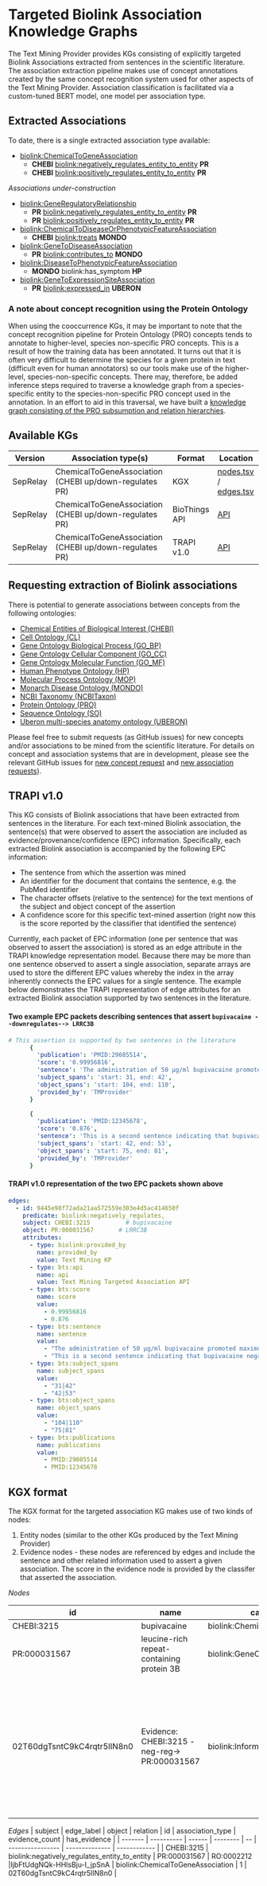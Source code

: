 # Targeted Biolink Association Knowledge Graphs

The Text Mining Provider provides KGs consisting of explicitly targeted Biolink Associations extracted from sentences in the scientific literature. The association extraction pipeline makes use of concept annotations created by the same concept recognition system used for other aspects of the Text Mining Provider. Association classification is facilitated via a custom-tuned BERT model, one model per association type.

## Extracted Associations
To date, there is a single extracted association type available:
* [biolink:ChemicalToGeneAssociation](https://biolink.github.io/biolink-model/docs/ChemicalToGeneAssociation.html)
  * **CHEBI** [biolink:negatively_regulates_entity_to_entity](https://biolink.github.io/biolink-model/docs/negatively_regulates_entity_to_entity.html) **PR**
  * **CHEBI** [biolink:positively_regulates_entity_to_entity](https://biolink.github.io/biolink-model/docs/positively_regulates_entity_to_entity.html) **PR**
  
*Associations under-construction*
* [biolink:GeneRegulatoryRelationship](https://biolink.github.io/biolink-model/docs/GeneRegulatoryRelationship.html)
  * **PR** [biolink:negatively_regulates_entity_to_entity](https://biolink.github.io/biolink-model/docs/negatively_regulates_entity_to_entity.html) **PR**
  * **PR** [biolink:positively_regulates_entity_to_entity](https://biolink.github.io/biolink-model/docs/positively_regulates_entity_to_entity.html) **PR**
* [biolink:ChemicalToDiseaseOrPhenotypicFeatureAssociation](https://biolink.github.io/biolink-model/docs/ChemicalToDiseaseOrPhenotypicFeatureAssociation.html)
  * **CHEBI** [biolink:treats](https://biolink.github.io/biolink-model/docs/treats.html) **MONDO**
* [biolink:GeneToDiseaseAssociation](https://biolink.github.io/biolink-model/docs/GeneToDiseaseAssociation.html)
  * **PR** [biolink:contributes_to](https://biolink.github.io/biolink-model/docs/contributes_to.html) **MONDO**
* [biolink:DiseaseToPhenotypicFeatureAssociation](https://biolink.github.io/biolink-model/docs/DiseaseToPhenotypicFeatureAssociation.html)
  * **MONDO** biolink:has_symptom **HP**
* [biolink:GeneToExpressionSiteAssociation](https://biolink.github.io/biolink-model/docs/GeneToExpressionSiteAssociation.html)
  * **PR** [biolink:expressed_in](https://biolink.github.io/biolink-model/docs/expressed_in.html) **UBERON**



### A note about concept recognition using the Protein Ontology
When using the cooccurrence KGs, it may be important to note that the concept recognition pipeline for Protein Ontology (PRO) concepts tends to annotate to higher-level, species non-specific PRO concepts. This is a result of how the training data has been annotated. It turns out that it is often very difficult to determine the species for a given protein in text (difficult even for human annotators) so our tools make use of the higher-level, species-non-specific concepts. There may, therefore, be added inference steps required to traverse a knowledge graph from a species-specific entity to the species-non-specific PRO concept used in the annotation. In an effort to aid in this traversal, we have built a [knowledge graph consisting of the PRO subsumption and relation hierarchies](https://github.com/NCATSTranslator/Text-Mining-Provider-Roadmap/README_ontology_kgs.md). 


## Available KGs

| Version | Association type(s) | Format | Location |
| ------- | ------------------- | ------ | -------- |
| SepRelay | ChemicalToGeneAssociation (CHEBI up/down-regulates PR) | KGX   | [nodes.tsv](https://storage.googleapis.com/translator-tm-provider-knowledge-graphs/text-mined/current/text-mined.nodes.current.kgx.tsv.gz) / [edges.tsv](https://storage.googleapis.com/translator-tm-provider-knowledge-graphs/text-mined/current/text-mined.edges.current.kgx.tsv.gz) |
| SepRelay | ChemicalToGeneAssociation (CHEBI up/down-regulates PR) | BioThings API | [API](https://biothings.ncats.io/text_mining_targeted_association) |
| SepRelay | ChemicalToGeneAssociation (CHEBI up/down-regulates PR) | TRAPI v1.0 | [API](https://smart-api.info/ui/978fe380a147a8641caf72320862697b) |


## Requesting extraction of Biolink associations
There is potential to generate associations between concepts from the following ontologies:
* [Chemical Entities of Biological Interest (CHEBI)](http://obofoundry.org/ontology/chebi.html)
* [Cell Ontology (CL)](http://obofoundry.org/ontology/cl.html)
* [Gene Ontology Biological Process (GO_BP)](http://obofoundry.org/ontology/go.html)
* [Gene Ontology Cellular Component (GO_CC)](http://obofoundry.org/ontology/go.html)
* [Gene Ontology Molecular Function (GO_MF)](http://obofoundry.org/ontology/go.html)
* [Human Phenotype Ontology (HP)](https://hpo.jax.org/app/)
* [Molecular Process Ontology (MOP)](http://obofoundry.org/ontology/mop.html)
* [Monarch Disease Ontology (MONDO)](https://mondo.monarchinitiative.org/)
* [NCBI Taxonomy (NCBITaxon)](http://obofoundry.org/ontology/ncbitaxon.html)
* [Protein Ontology (PRO)](http://obofoundry.org/ontology/pr.html)
* [Sequence Ontology (SO)](http://obofoundry.org/ontology/so.html)
* [Uberon multi-species anatomy ontology (UBERON)](http://obofoundry.org/ontology/uberon.html)

Please feel free to submit requests (as GitHub issues) for new concepts and/or associations to be mined from the scientific literature. For details on concept and association systems that are in development, please see the relevant GitHub issues for [new concept request](https://github.com/NCATSTranslator/Text-Mining-Provider-Roadmap/issues?q=is%3Aissue+is%3Aopen+label%3A%22new+concept+type+request%22) and [new association requests](https://github.com/NCATSTranslator/Text-Mining-Provider-Roadmap/issues?q=is%3Aissue+is%3Aopen+label%3A%22new+association+request%22)). 


## TRAPI v1.0
This KG consists of Biolink associations that have been extracted from sentences in the literature. For each text-mined Biolink association, the sentence(s) that were observed to assert the association are included as evidence/provenance/confidence (EPC) information. Specifically, each extracted Biolink association is accompanied by the following EPC information:

* The sentence from which the assertion was mined
* An identifier for the document that contains the sentence, e.g. the PubMed identifier
* The character offsets (relative to the sentence) for the text mentions of the subject and object concept of the assertion
* A confidence score for this specific text-mined assertion (right now this is the score reported by the classifier that identified the sentence)

Currently, each packet of EPC information (one per sentence that was observed to assert the association) is stored as an edge attribute in the TRAPI knowledge representation model. Because there may be more than one sentence observed to assert a single association, separate arrays are used to store the different EPC values whereby the index in the array inherently connects the EPC values for a single sentence. The example below demonstrates the TRAPI representation of edge attributes for an extracted Biolink association supported by two sentences in the literature.

#### Two example EPC packets describing sentences that assert `bupivacaine --downregulates--> LRRC3B`
```yaml
# This assertion is supported by two sentences in the literature
      {
        'publication': 'PMID:29085514', 
        'score': '0.99956816', 
        'sentence': 'The administration of 50 µg/ml bupivacaine promoted maximum breast cancer cell invasion, and suppressed LRRC3B mRNA expression in cells.', 
        'subject_spans': 'start: 31, end: 42', 
        'object_spans': 'start: 104, end: 110', 
        'provided_by': 'TMProvider'
      }

      {
        'publication': 'PMID:12345678', 
        'score': '0.876', 
        'sentence': 'This is a second sentence indicating that bupivacaine negatively regulates LRRC3B.', 
        'subject_spans': 'start: 42, end: 53', 
        'object_spans': 'start: 75, end: 81', 
        'provided_by': 'TMProvider'
      }
```

#### TRAPI v1.0 representation of the two EPC packets shown above
```yaml
edges:
  - id: 9445e98f72ada21aa572559e303e4d5ac414650f
    predicate: biolink:negatively_regulates,
    subject: CHEBI:3215          # bupivacaine
    object: PR:000031567       # LRRC3B
    attributes:
      - type: biolink:provided_by
        name: provided_by
        value: Text Mining KP
      - type: bts:api
        name: api
        value: Text Mining Targeted Association API
      - type: bts:score
        name: score
        value: 
          - 0.99956816
          - 0.876
      - type: bts:sentence
        name: sentence
        value: 
          - "The administration of 50 µg/ml bupivacaine promoted maximum breast cancer cell invasion, and suppressed LRRC3B mRNA expression in cells."
          - "This is a second sentence indicating that bupivacaine negatively regulates LRRC3B."
      - type: bts:subject_spans
        name: subject_spans
        value: 
          - "31|42"
          - "42|53"
      - type: bts:object_spans
        name: object_spans
        value: 
          - "104|110"
          - "75|81"
      - type: bts:publications
        name: publications
        value: 
          - PMID:29085514
          - PMID:12345678  
```




## KGX format
The KGX format for the targeted association KG makes use of two kinds of nodes:
 1. Entity nodes (similar to the other KGs produced by the Text Mining Provider)
 2. Evidence nodes - these nodes are referenced by edges and include the sentence and other related information used to assert a given association. The score in the evidence node is provided by the classifer that asserted the association.

*Nodes* 

| id | name | category | publications | score | sentence | subject_spans | relation_spans | object_spans | provided_by |
| -- | ---- | -------- | ------------ | ----- | -------- | ------------- | -------------- | ------------ | ----------- |
| CHEBI:3215  | bupivacaine  | biolink:ChemicalSubstance | |||||||
| PR:000031567  | leucine-rich repeat-containing protein 3B | biolink:GeneOrGeneProduct | |||||||
| 02T60dgTsntC9kC4rqtr5lIN8n0 | Evidence: CHEBI:3215 -neg-reg-> PR:000031567 |  biolink:InformationContentEntity | PMID:29085514 |0.99956816 | The administration of 50 ?g/ml bupivacaine promoted maximum breast cancer cell invasion, and suppressed LRRC3B mRNA expression in cells. | start: 31, end: 42  |   |  start: 104, end: 110  |  TMProvider |

*Edges*
| subject | edge_label | object | relation | id | association_type | evidence_count | has_evidence |
| ------- | ---------- | ------ | -------- | -- | ---------------- | -------------- | ------------ |
| CHEBI:3215 | biolink:negatively_regulates_entity_to_entity | PR:000031567 | RO:0002212 |IjbFtUdgNQk-HHlsBju-I_jpSnA | biolink:ChemicalToGeneAssociation | 1 | 02T60dgTsntC9kC4rqtr5lIN8n0 |



